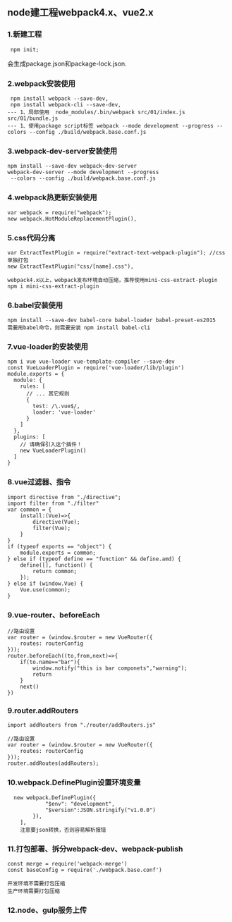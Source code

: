 
## node建工程webpack4.x、vue2.x

### 1.新建工程
```
 npm init;
```
会生成package.json和package-lock.json.

### 2.webpack安装使用
```
 npm install webpack --save-dev,
 npm install webpack-cli --save-dev,
--- 1、局部使用  node_modules/.bin/webpack src/01/index.js src/01/bundle.js
--- 1、使用package script标签 webpack --mode development --progress --colors --config ./build/webpack.base.conf.js

```

### 3.webpack-dev-server安装使用
```
npm install --save-dev webpack-dev-server
webpack-dev-server --mode development --progress
 --colors --config ./build/webpack.base.conf.js
```

### 4.webpack热更新安装使用
```
var webpack = require("webpack");
new webpack.HotModuleReplacementPlugin(),
```

### 5.css代码分离
```
var ExtractTextPlugin = require("extract-text-webpack-plugin"); //css 单独打包
new ExtractTextPlugin("css/[name].css"),

webpack4.x以上，webpack发布环境自动压缩，推荐使用mini-css-extract-plugin
npm i mini-css-extract-plugin
```

### 6.babel安装使用
```
npm install --save-dev babel-core babel-loader babel-preset-es2015
需要用babel命令，则需要安装 npm install babel-cli
```
### 7.vue-loader的安装使用
```
npm i vue vue-loader vue-template-compiler --save-dev
const VueLoaderPlugin = require('vue-loader/lib/plugin')
module.exports = {
  module: {
    rules: [
      // ... 其它规则
      {
        test: /\.vue$/,
        loader: 'vue-loader'
      }
    ]
  },
  plugins: [
    // 请确保引入这个插件！
    new VueLoaderPlugin()
  ]
}

```
### 8.vue过滤器、指令
```
import directive from "./directive";
import filter from "./filter"
var common = {
    install:(Vue)=>{
        directive(Vue);
        filter(Vue);
    }
}
if (typeof exports == "object") {
	module.exports = common;
} else if (typeof define == "function" && define.amd) {
	define([], function() {
		return common;
	});
} else if (window.Vue) {
	Vue.use(common);
}
```

### 9.vue-router、beforeEach
```
//路由设置
var router = (window.$router = new VueRouter({
	routes: routerConfig
}));
router.beforeEach((to,from,next)=>{
    if(to.name=="bar"){
        window.notify("this is bar componets","warning");
        return
    }
    next()
})
```
### 9.router.addRouters
```
import addRouters from "./router/addRouters.js"

//路由设置
var router = (window.$router = new VueRouter({
	routes: routerConfig
}));
router.addRoutes(addRouters);
```
### 10.webpack.DefinePlugin设置环境变量
```
  new webpack.DefinePlugin({
			"$env": "development",
			"$version":JSON.stringify("v1.0.0")
		}),
	],
    注意要json转换，否则容易解析报错
```
### 11.打包部署、拆分webpack-dev、webpack-publish
```
const merge = require('webpack-merge')
const baseConfig = require('./webpack.base.conf')

开发环境不需要打包压缩
生产环境需要打包压缩
```
### 12.node、gulp服务上传



